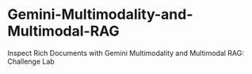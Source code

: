 # Gemini-Multimodality-and-Multimodal-RAG
Inspect Rich Documents with Gemini Multimodality and Multimodal RAG: Challenge Lab

